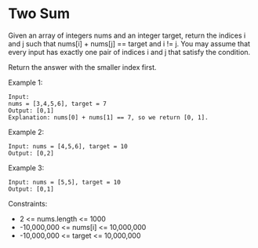 # Two Sum

Given an array of integers nums and an integer target, return the indices i and j such that nums[i] + nums[j] == target and i != j.
You may assume that every input has exactly one pair of indices i and j that satisfy the condition.

Return the answer with the smaller index first.

Example 1:

    Input:
    nums = [3,4,5,6], target = 7
    Output: [0,1]
    Explanation: nums[0] + nums[1] == 7, so we return [0, 1].

Example 2:

    Input: nums = [4,5,6], target = 10
    Output: [0,2]

Example 3:

    Input: nums = [5,5], target = 10
    Output: [0,1]

Constraints:
- 2 <= nums.length <= 1000
- -10,000,000 <= nums[i] <= 10,000,000
- -10,000,000 <= target <= 10,000,000